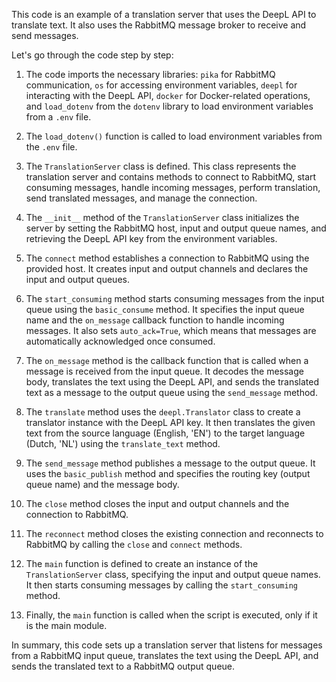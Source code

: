 This code is an example of a translation server that uses the DeepL API to translate text. It also uses the RabbitMQ message broker to receive and send messages.

Let's go through the code step by step:

1.  The code imports the necessary libraries: `pika` for RabbitMQ communication, `os` for accessing environment variables, `deepl` for interacting with the DeepL API, `docker` for Docker-related operations, and `load_dotenv` from the `dotenv` library to load environment variables from a `.env` file.
    
2.  The `load_dotenv()` function is called to load environment variables from the `.env` file.
    
3.  The `TranslationServer` class is defined. This class represents the translation server and contains methods to connect to RabbitMQ, start consuming messages, handle incoming messages, perform translation, send translated messages, and manage the connection.
    
4.  The `__init__` method of the `TranslationServer` class initializes the server by setting the RabbitMQ host, input and output queue names, and retrieving the DeepL API key from the environment variables.
    
5.  The `connect` method establishes a connection to RabbitMQ using the provided host. It creates input and output channels and declares the input and output queues.
    
6.  The `start_consuming` method starts consuming messages from the input queue using the `basic_consume` method. It specifies the input queue name and the `on_message` callback function to handle incoming messages. It also sets `auto_ack=True`, which means that messages are automatically acknowledged once consumed.
    
7.  The `on_message` method is the callback function that is called when a message is received from the input queue. It decodes the message body, translates the text using the DeepL API, and sends the translated text as a message to the output queue using the `send_message` method.
    
8.  The `translate` method uses the `deepl.Translator` class to create a translator instance with the DeepL API key. It then translates the given text from the source language (English, 'EN') to the target language (Dutch, 'NL') using the `translate_text` method.
    
9.  The `send_message` method publishes a message to the output queue. It uses the `basic_publish` method and specifies the routing key (output queue name) and the message body.
    
10.  The `close` method closes the input and output channels and the connection to RabbitMQ.
    
11.  The `reconnect` method closes the existing connection and reconnects to RabbitMQ by calling the `close` and `connect` methods.
    
12.  The `main` function is defined to create an instance of the `TranslationServer` class, specifying the input and output queue names. It then starts consuming messages by calling the `start_consuming` method.
    
13.  Finally, the `main` function is called when the script is executed, only if it is the main module.
    

In summary, this code sets up a translation server that listens for messages from a RabbitMQ input queue, translates the text using the DeepL API, and sends the translated text to a RabbitMQ output queue.